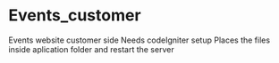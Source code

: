 # Events_customer
Events website customer side
Needs codeIgniter setup
Places the files inside aplication folder and restart the server
